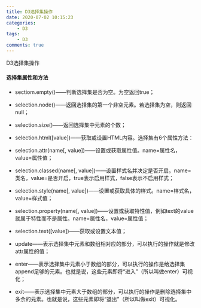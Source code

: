 ```yaml
---
title: D3选择集操作
date: 2020-07-02 10:15:23
categories:  
    - D3
tags: 
    - D3
comments: true
---
```


D3选择集操作

<!--more-->

#### 选择集属性和方法

- sectiom.empty()——判断选择集是否为空。为空返回true；

- selection.node()——返回选择集的第一个非空元素。若选择集为空，则返回null；

- selection.size()——返回选择集中元素的个数；

- selection.html([value])——获取或设置HTML内容。选择集有6个属性方法：

   

- selection.attr(name[, value])——设置或获取属性值。name=属性名，value=属性值；

- selection.classed(name[, value])——设置样式名并决定是否开启。name=类名，value=是否开启，true表示启用样式，false表示不启用样式；

- selection.style(name[, value])——设置或获取具体的样式。name=样式名，value=样式值；

- selection.property(name[, value])——设置或获取特性值，例如text的value就属于特性而不是属性。name=属性名，value=属性值；

- selection.text([value])——获取或设置文本值；

  

- update——表示选择集中元素和数组相对应的部分，可以执行的操作就是修改attr属性的值；
- enter——表示选择集中元素小于数组的部分，可以执行的操作是给选择集append足够的元素。也就是说，这些元素即将“进入”（所以叫做enter）可视化；
- exit——表示选择集中元素大于数组的部分，可以执行的操作是删除选择集中多余的元素。也就是说，这些元素即将“退出”（所以叫做exit）可视化。